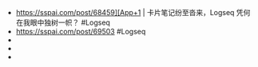 - https://sspai.com/post/68459][App+1 | 卡片笔记纷至沓来，Logseq 凭何在我眼中独树一帜？ #Logseq
- https://sspai.com/post/69503 #Logseq
-
-
-
